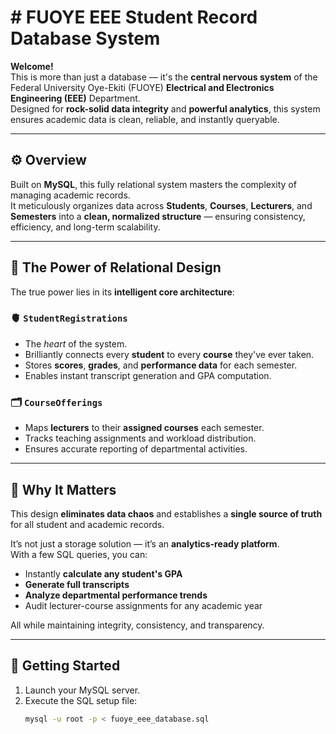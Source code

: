 # # FUOYE EEE Student Record Database System

**Welcome!**  
This is more than just a database — it's the **central nervous system** of the Federal University Oye-Ekiti (FUOYE) **Electrical and Electronics Engineering (EEE)** Department.  
Designed for **rock-solid data integrity** and **powerful analytics**, this system ensures academic data is clean, reliable, and instantly queryable.

---

## ⚙️ Overview
Built on **MySQL**, this fully relational system masters the complexity of managing academic records.  
It meticulously organizes data across **Students**, **Courses**, **Lecturers**, and **Semesters** into a **clean, normalized structure** — ensuring consistency, efficiency, and long-term scalability.

---

## 🧠 The Power of Relational Design

The true power lies in its **intelligent core architecture**:

### 🫀 `StudentRegistrations`
- The *heart* of the system.  
- Brilliantly connects every **student** to every **course** they've ever taken.  
- Stores **scores**, **grades**, and **performance data** for each semester.  
- Enables instant transcript generation and GPA computation.

### 🗂️ `CourseOfferings`
- Maps **lecturers** to their **assigned courses** each semester.  
- Tracks teaching assignments and workload distribution.  
- Ensures accurate reporting of departmental activities.

---

## 🎯 Why It Matters
This design **eliminates data chaos** and establishes a **single source of truth** for all student and academic records.

It’s not just a storage solution — it’s an **analytics-ready platform**.  
With a few SQL queries, you can:

- Instantly **calculate any student's GPA**  
- **Generate full transcripts**  
- **Analyze departmental performance trends**  
- Audit lecturer-course assignments for any academic year  

All while maintaining integrity, consistency, and transparency.

---

## 🚀 Getting Started
1. Launch your MySQL server.  
2. Execute the SQL setup file:
   ```bash
   mysql -u root -p < fuoye_eee_database.sql
